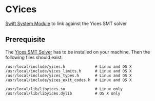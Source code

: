 # CYices
[Swift System Module](https://github.com/apple/swift-package-manager/blob/master/Documentation/SystemModules.md) to link against the Yices SMT solver

## Prerequisite

The [Yices SMT Solver](http://yices.csl.sri.com) has to be installed on your machine. 
Then the following files should exist:

    /usr/local/include/yices.h             # Linux and OS X
    /usr/local/include/yices_limits.h      # Linux and OS X
    /usr/local/include/yices_types.h       # Linux and OS X
    /usr/local/include/yices_exit_codes.h  # Linux and OS X
    
    /usr/local/lib/libyices.so             # Linux only
    /usr/local/lib/libyices.dylib          # OS X only
